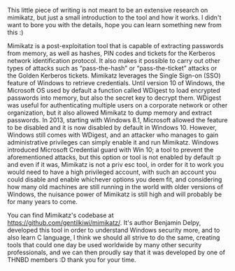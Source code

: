 This little piece of writing is not meant to be an extensive research on mimikatz, but just a small introduction to the tool and how it works. I didn't want to bore you with the details, hope you can learn something new from this :)


Mimikatz is a post-exploitation tool that is capable of extracting passwords from memory, as well as hashes, PIN codes and tickets for the Kerberos network identification protocol. It also makes it possible to carry out other types of attacks such as “pass-the-hash” or “pass-the-ticket” attacks or the Golden Kerberos tickets. Mimikatz leverages the Single Sign-on (SSO) feature of Windows to retrieve credentials. Until version 10 of Windows, the Microsoft OS used by default a function called WDigest to load encrypted passwords into memory, but also the secret key to decrypt them. WDigest was useful for authenticating multiple users on a corporate network or other organization, but it also allowed Mimikatz to dump memory and extract passwords. In 2013, starting with Windows 8.1, Microsoft allowed the feature to be disabled and it is now disabled by default in Windows 10. However, Windows still comes with WDigest, and an attacker who manages to gain administrative privileges can simply enable it and run Mimikatz. Windows introduced Microsoft Credential guard with Win 10; a tool to prevent the aforementioned attacks, but this option or tool is not enabled by default :p and even if it was, Mimikatz is not a priv esc tool, in order for it to work you would need to have a high privileged account, with such an account you could disable and enable whichever options you deem fit, and considering how many old machines are still running in the world with older versions of Windows, the nuisance power of Mimikatz is still high and will probably be for many years to come.

You can find Mimikatz's codebase at https://github.com/gentilkiwi/mimikatz/. It's author Benjamin Delpy, developed this tool in order to understand Windows security more, and to also learn C language, I think we should all strive to do the same, creating tools that could one day be used worldwide by many other security professionals, and we can then proudly say that it was developed by one of THNBD members :D thank you for your time.  
